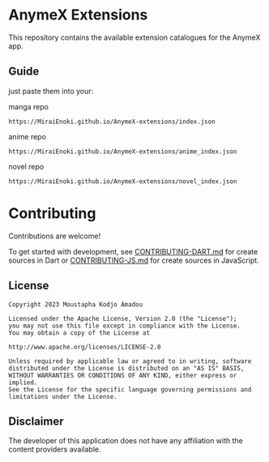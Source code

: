 # AnymeX Extensions

This repository contains the available extension catalogues for the AnymeX app.

## Guide
just paste them into your:

manga repo 
```
https://MiraiEnoki.github.io/AnymeX-extensions/index.json
```

anime repo 
```
https://MiraiEnoki.github.io/AnymeX-extensions/anime_index.json
```

novel repo 
```
https://MiraiEnoki.github.io/AnymeX-extensions/novel_index.json
```

# Contributing

Contributions are welcome!

To get started with development, see [CONTRIBUTING-DART.md](./CONTRIBUTING-DART.md) for create sources in Dart or [CONTRIBUTING-JS.md](./CONTRIBUTING-JS.md) for create sources in JavaScript.

## License

    Copyright 2023 Moustapha Kodjo Amadou

    Licensed under the Apache License, Version 2.0 (the "License");
    you may not use this file except in compliance with the License.
    You may obtain a copy of the License at

    http://www.apache.org/licenses/LICENSE-2.0

    Unless required by applicable law or agreed to in writing, software
    distributed under the License is distributed on an "AS IS" BASIS,
    WITHOUT WARRANTIES OR CONDITIONS OF ANY KIND, either express or implied.
    See the License for the specific language governing permissions and
    limitations under the License.



## Disclaimer

The developer of this application does not have any affiliation with the content providers available.
